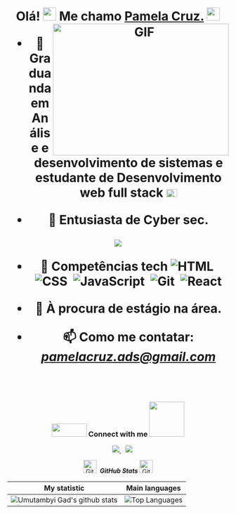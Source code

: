 <h1 align="center">Olá! <img src="https://github.com/abdoachhoubi/abdoachhoubi/blob/main/gifs/Hi.gif" width="30"/> Me chamo <a href="https://github.com/alunapamelacruz?tab=repositories/" target="blank">
Pamela Cruz.</a> <img src="https://emojis.slackmojis.com/emojis/images/1643514867/8792/fb-thankful.png?1643514867" width="30"/>
<a target="_blank" align="center">
  <img align="right" top="500" height="300" width="400" alt="GIF" src="https://media1.giphy.com/media/LMcB8XospGZO8UQq87/giphy.gif?cid=790b7611e3bedb4536004cc7ade9e59f3d12778b2d1f06e1&rid=giphy.gif&ct=g"/>
</a>


- 🔭 Graduanda em Análise e desenvolvimento de sistemas e estudante de Desenvolvimento web full stack <img src="https://cdn.jsdelivr.net/npm/country-flag-emoji-json@2.0.0/dist/images/BR.svg" width="25" height="18"/>

- 🎩 Entusiasta de Cyber sec.

<img align="center" src="https://www.codewars.com/users/pmlgcz/badges/large"/>

- 🌱 Competências tech ![HTML](https://img.shields.io/badge/-HTML-05122A?style=flat&logo=HTML5)&nbsp; ![CSS](https://img.shields.io/badge/-CSS-05122A?style=flat&logo=CSS3&logoColor=1572B6)&nbsp; ![JavaScript](https://img.shields.io/badge/-JavaScript-05122A?style=flat&logo=javascript)&nbsp; ![Git](https://img.shields.io/badge/-Git-05122A?style=flat&logo=git)&nbsp; ![React](https://img.shields.io/badge/-React-05122A?style=flat&logo=react)

- 🤝 À procura de estágio na área.

- 📫 Como me contatar: *pamelacruz.ads@gmail.com*


<br/>
<h3 align="center" > <img src="https://raw.githubusercontent.com/ShahriarShafin/ShahriarShafin/main/Assets/handshake.gif" width="80" height="30"/>&nbsp;Connect with me <img src='https://raw.githubusercontent.com/ShahriarShafin/ShahriarShafin/main/Assets/handshake.gif' width="80px"/> </h3>
<div align="center"  class="icons-social" style="margin-left: 10px;">
<a style="margin-left: 10px;"  target="_blank" href="https://www.linkedin.com/in/pamelacruz-fullstack/">
<img src="https://img.shields.io/badge/-LinkedIn-%230077B5?style=for-the-badge&logo=linkedin&logoColor=white" />
<a style="margin-left: 10px;" target="_blank" href="https://www.instagram.com/pmlgcz/">
<img src="https://img.shields.io/badge/-Instagram-%23E4405F?style=for-the-badge&logo=instagram&logoColor=white"></a>
</div>

<p align="center">

<p  align="center">
 <img src="https://emojis.slackmojis.com/emojis/images/1643514058/149/sonic.gif?1643514058" width="30px" alt="GitHub-Status"/>&nbsp;<i> <b>GitHub Stats</b> </i><img src="https://emojis.slackmojis.com/emojis/images/1643514230/1973/mario_luigi_dance.gif?1643514230" width="30px" alt="GitHub-Status"/>
 </p>

 

| My statistic                                                                                                                                                            | Main languages                                                                                                                                                                     |
| ------------------------------------------------------------------------------------------------------------------------------------------------------------------------ | ---------------------------------------------------------------------------------------------------------------------------------------------------------------------------------- |
| ![Umutambyi Gad's github stats](https://github-readme-stats.vercel.app/api?username=alunapamelacruz&show_icons=true&hide_border=true&count_private=true&theme=radical) | ![Top Languages](https://github-readme-stats.vercel.app/api/top-langs/?username=alunapamelacruz&langs_count=10&count_private=true&hide_border=true&theme=radical&layout=compact) |


 <div align="center">
<a " target="_blank" href="https://pmlgcz.netlify.app/"> 
		</div>
